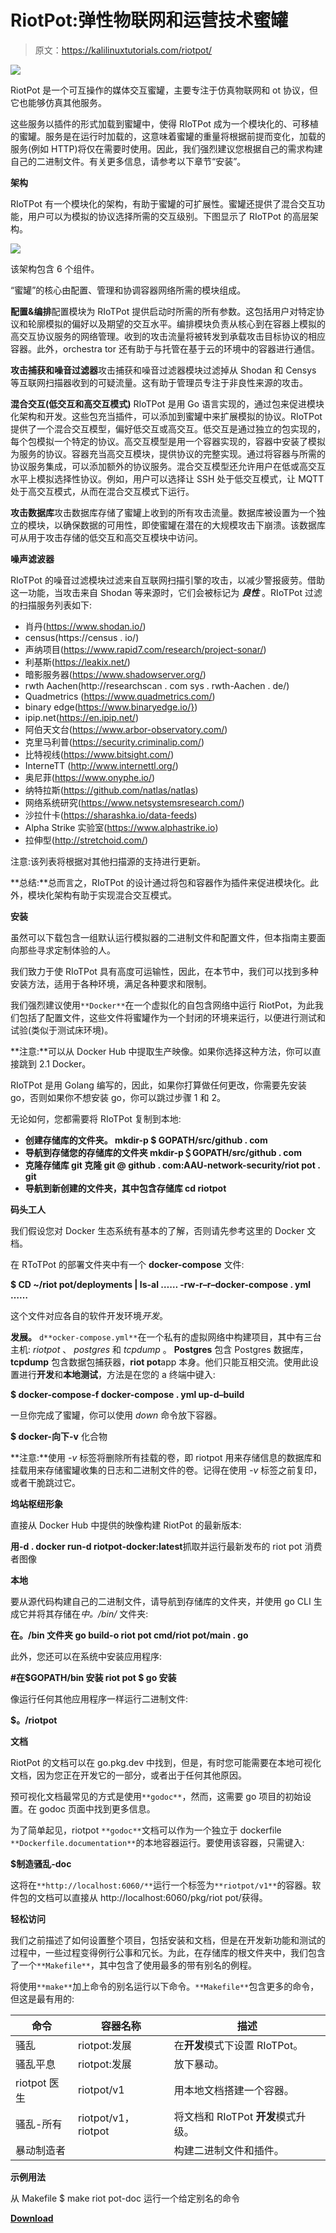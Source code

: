 # RiotPot:弹性物联网和运营技术蜜罐

> 原文：<https://kalilinuxtutorials.com/riotpot/>

[![](img//2ab7ce6957cddb05cf0f23d08e84018e.png)](https://blogger.googleusercontent.com/img/a/AVvXsEjvkhuwIPquhO2uIAJ91DvoAWEQRX_mhFQldDS6I45SIK3i_jJJSRf2qcXPSNsHob6RD24U5NebwggWR83HeysLOVAOeONuyn8ETiToTyySbkBwT0obX5KmwBCfhykAccNFNu0JIumZiHXcWS1FeiHFXP9gU4M2Gss9oRl-_XLIPOU8CpJo6R4fV6un=s728)

RiotPot 是一个可互操作的媒体交互蜜罐，主要专注于仿真物联网和 ot 协议，但它也能够仿真其他服务。

这些服务以插件的形式加载到蜜罐中，使得 RIoTPot 成为一个模块化的、可移植的蜜罐。服务是在运行时加载的，这意味着蜜罐的重量将根据前提而变化，加载的服务(例如 HTTP)将仅在需要时使用。因此，我们强烈建议您根据自己的需求构建自己的二进制文件。有关更多信息，请参考以下章节“安装”。

**架构**

RIoTPot 有一个模块化的架构，有助于蜜罐的可扩展性。蜜罐还提供了混合交互功能，用户可以为模拟的协议选择所需的交互级别。下图显示了 RIoTPot 的高层架构。

![](img//6d332708cd5219f4c42c3d5ff80dcd42.png)

该架构包含 6 个组件。

“蜜罐”的核心由配置、管理和协调容器网络所需的模块组成。

**配置&编排**配置模块为 RIoTPot 提供启动时所需的所有参数。这包括用户对特定协议和轮廓模拟的偏好以及期望的交互水平。编排模块负责从核心到在容器上模拟的高交互协议服务的网络管理。收到的攻击流量将被转发到承载攻击目标协议的相应容器。此外，orchestra tor 还有助于与托管在基于云的环境中的容器进行通信。

**攻击捕获和噪音过滤器**攻击捕获和噪音过滤器模块过滤掉从 Shodan 和 Censys 等互联网扫描器收到的可疑流量。这有助于管理员专注于非良性来源的攻击。

**混合交互(低交互和高交互模式)** RIoTPot 是用 Go 语言实现的，通过包来促进模块化架构和开发。这些包充当插件，可以添加到蜜罐中来扩展模拟的协议。RIoTPot 提供了一个混合交互模型，偏好低交互或高交互。低交互是通过独立的包实现的，每个包模拟一个特定的协议。高交互模型是用一个容器实现的，容器中安装了模拟为服务的协议。容器充当高交互模块，提供协议的完整实现。通过将容器与所需的协议服务集成，可以添加额外的协议服务。混合交互模型还允许用户在低或高交互水平上模拟选择性协议。例如，用户可以选择让 SSH 处于低交互模式，让 MQTT 处于高交互模式，从而在混合交互模式下运行。

**攻击数据库**攻击数据库存储了蜜罐上收到的所有攻击流量。数据库被设置为一个独立的模块，以确保数据的可用性，即使蜜罐在潜在的大规模攻击下崩溃。该数据库可从用于攻击存储的低交互和高交互模块中访问。

**噪声滤波器**

RIoTPot 的噪音过滤模块过滤来自互联网扫描引擎的攻击，以减少警报疲劳。借助这一功能，当攻击来自 Shodan 等来源时，它们会被标记为 ***良性*** 。RIoTPot 过滤的扫描服务列表如下:

*   肖丹(https://www.shodan.io/)
*   census(https://census . io/)
*   声纳项目(https://www.rapid7.com/research/project-sonar/)
*   利基斯(https://leakix.net/)
*   暗影服务器(https://www.shadowserver.org/)
*   rwth Aachen(http://researchscan . com sys . rwth-Aachen . de/)
*   Quadmetrics (https://www.quadmetrics.com/)
*   binary edge(https://www.binaryedge.io/})
*   ipip.net(https://en.ipip.net/)
*   阿伯天文台(https://www.arbor-observatory.com/)
*   克里马利普(https://security.criminalip.com/)
*   比特视线(https://www.bitsight.com/)
*   InterneTT (http://www.internettl.org/)
*   奥尼菲(https://www.onyphe.io/)
*   纳特拉斯(https://github.com/natlas/natlas)
*   网络系统研究(https://www.netsystemsresearch.com/)
*   沙拉什卡(https://sharashka.io/data-feeds)
*   Alpha Strike 实验室(https://www.alphastrike.io)
*   拉伸型(http://stretchoid.com/)

注意:该列表将根据对其他扫描源的支持进行更新。

**总结:**总而言之，RIoTPot 的设计通过将包和容器作为插件来促进模块化。此外，模块化架构有助于实现混合交互模式。

**安装**

虽然可以下载包含一组默认运行模拟器的二进制文件和配置文件，但本指南主要面向那些寻求定制体验的人。

我们致力于使 RIoTPot 具有高度可运输性，因此，在本节中，我们可以找到多种安装方法，适用于各种环境，满足各种要求和限制。

我们强烈建议使用`**Docker**`在一个虚拟化的自包含网络中运行 RiotPot，为此我们包括了配置文件，这些文件将蜜罐作为一个封闭的环境来运行，以便进行测试和试验(类似于测试床环境)。

**注意:**可以从 Docker Hub 中提取生产映像。如果你选择这种方法，你可以直接跳到 2.1 Docker。

RIoTPot 是用 Golang 编写的，因此，如果你打算做任何更改，你需要先安装 go，否则如果你不想安装 go，你可以跳过步骤 1 和 2。

无论如何，您都需要将 RIoTPot 复制到本地:

*   **创建存储库的文件夹。
    mkdir-p $ GOPATH/src/github . com**
*   **导航到存储您的存储库的文件夹
    mkdir-p＄GOPATH/src/github . com**
*   **克隆存储库
    git 克隆 git @ github . com:AAU-network-security/riot pot . git**
*   **导航到新创建的文件夹，其中包含存储库
    cd riotpot**

**码头工人**

我们假设您对 Docker 生态系统有基本的了解，否则请先参考这里的 Docker 文档。

在 RToTPot 的部署文件夹中有一个 **docker-compose** 文件:

**$ CD ~/riot pot/deployments | ls-al
……
-rw-r–r–docker-compose . yml
……**

这个文件对应各自的软件开发环境*开发*。

**发展。** `d**ocker-compose.yml**`在一个私有的虚拟网络中构建项目，其中有三台主机: *riotpot* 、 *postgres* 和 *tcpdump* 。 **Postgres** 包含 Postgres 数据库， **tcpdump** 包含数据包捕获器，**riot pot**app 本身。他们只能互相交流。使用此设置进行**开发**和**本地测试**，方法是在您的 a 终端中键入:

**$ docker-compose-f docker-compose . yml up-d–build**

一旦你完成了蜜罐，你可以使用 *down* 命令放下容器。

**$ docker-向下-v** 化合物

**注意:**使用 *-v* 标签将删除所有挂载的卷，即 riotpot 用来存储信息的数据库和挂载用来存储蜜罐收集的日志和二进制文件的卷。记得在使用 *-v* 标签之前复印，或者干脆跳过它。

**坞站枢纽形象**

直接从 Docker Hub 中提供的映像构建 RiotPot 的最新版本:

**用-d .
docker run-d riotpot-docker:latest**抓取并运行最新发布的 riot pot 消费者图像

**本地**

要从源代码构建自己的二进制文件，请导航到存储库的文件夹，并使用 go CLI 生成它并将其存储在*中。/bin/* 文件夹:

**在。/bin 文件夹
go build-o riot pot cmd/riot pot/main . go**

此外，您还可以在系统中安装应用程序:

**#在$GOPATH/bin 安装 riot pot
$ go 安装**

像运行任何其他应用程序一样运行二进制文件:

**$。/riotpot**

**文档**

RiotPot 的文档可以在 go.pkg.dev 中找到，但是，有时您可能需要在本地可视化文档，因为您正在开发它的一部分，或者出于任何其他原因。

预可视化文档最常见的方式是使用`**godoc**`，然而，这需要 go 项目的初始设置。在 godoc 页面中找到更多信息。

为了简单起见，riotpot `**godoc**`文档可以作为一个独立于 dockerfile `**Dockerfile.documentation**`的本地容器运行。要使用该容器，只需键入:

**$制造骚乱-doc**

这将在`**http://localhost:6060/**`运行一个标签为`**riotpot/v1**`的容器。软件包的文档可以直接从 http://localhost:6060/pkg/riot pot/获得。

**轻松访问**

我们之前描述了如何设置整个项目，包括安装和文档，但是在开发新功能和测试的过程中，一些过程变得例行公事和冗长。为此，在存储库的根文件夹中，我们包含了一个`**Makefile**`，其中包含了使用最多的带有别名的例程。

将使用`**make**`加上命令的别名运行以下命令。`**Makefile**`包含更多的命令，但这是最有用的:

| 命令 | 容器名称 | 描述 |
| --- | --- | --- |
| 骚乱 | riotpot:发展 | 在**开发**模式下设置 RIoTPot。 |
| 骚乱平息 | riotpot:发展 | 放下暴动。 |
| riotpot 医生 | riotpot/v1 | 用本地文档搭建一个容器。 |
| 骚乱-所有 | riotpot/v1，riotpot | 将文档和 RIoTPot **开发**模式升级。 |
| 暴动制造者 |  | 构建二进制文件和插件。 |

**示例用法**

从 Makefile
$ make riot pot-doc 运行一个给定别名的命令

[**Download**](https://github.com/aau-network-security/riotpot)
